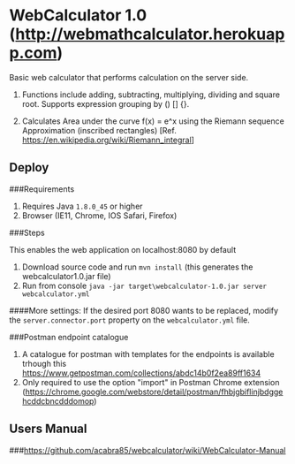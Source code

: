 # WebCalculator 1.0 (http://webmathcalculator.herokuapp.com)

Basic web calculator that performs calculation on the server side.

1. Functions include adding, subtracting, multiplying, dividing and
square root. Supports expression grouping by () [] {}.

2. Calculates Area under the curve f(x) = e^x using the Riemann sequence
Approximation (inscribed rectangles)
[Ref. <a href="https://en.wikipedia.org/wiki/Riemann_integral" >https://en.wikipedia.org/wiki/Riemann_integral</a>]

## Deploy

###Requirements

1. Requires Java ```1.8.0_45``` or higher
2. Browser (IE11, Chrome, IOS Safari, Firefox)

###Steps

This enables the web application on localhost:8080 by default

1. Download source code and run ```mvn install``` (this generates the webcalculator1.0.jar file)
2. Run from console ```java -jar target\webcalculator-1.0.jar server webcalculator.yml```

####More settings:
  If the desired port 8080 wants to be replaced, modify the ```server.connector.port``` property on the ```webcalculator.yml``` file.
  
###Postman endpoint catalogue
 1. A catalogue for postman with templates for the endpoints is available trhough this https://www.getpostman.com/collections/abdc14b0f2ea89ff1634
 2. Only required to use the option "import" in Postman Chrome extension (https://chrome.google.com/webstore/detail/postman/fhbjgbiflinjbdggehcddcbncdddomop)



## Users Manual

###https://github.com/acabra85/webcalculator/wiki/WebCalculator-Manual


